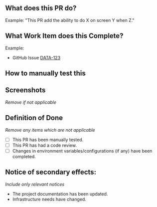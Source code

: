 ## What does this PR do?

Example: "This PR add the ability to do X on screen Y when Z."

## What Work Item does this Complete?

Example:
* GitHub Issue [DATA-123](https://atomicform.atlassian.net/browse/DATA-123)

## How to manually test this

## Screenshots

*Remove if not applicable*

## Definition of Done

*Remove any items which are not applicable*

- [ ] This PR has been manually tested.
- [ ] This PR has had a code review.
- [ ] Changes in environment variables/configurations (if any) have been completed.

## Notice of secondary effects:

*Include only relevant notices*

- The project documentation has been updated.
- Infrastructure needs have changed.